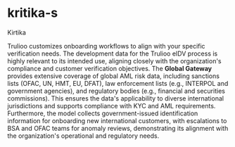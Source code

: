 # kritika-s
Kirtika

Trulioo customizes onboarding workflows to align with your specific verification needs. 
The development data for the Trulioo eIDV process is highly relevant to its intended use, aligning closely with the organization's compliance and customer verification objectives. The **Global Gateway** provides extensive coverage of global AML risk data, including sanctions lists (OFAC, UN, HMT, EU, DFAT), law enforcement lists (e.g., INTERPOL and government agencies), and regulatory bodies (e.g., financial and securities commissions). This ensures the data's applicability to diverse international jurisdictions and supports compliance with KYC and AML requirements. Furthermore, the model collects government-issued identification information for onboarding new international customers, with escalations to BSA and OFAC teams for anomaly reviews, demonstrating its alignment with the organization's operational and regulatory needs.

